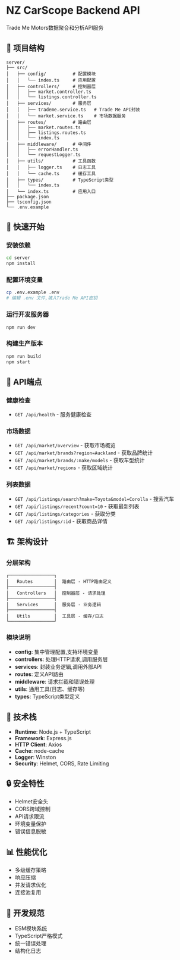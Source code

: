 # NZ CarScope Backend API

Trade Me Motors数据聚合和分析API服务

## 📁 项目结构

```
server/
├── src/
│   ├── config/          # 配置模块
│   │   └── index.ts     # 应用配置
│   ├── controllers/     # 控制器层
│   │   ├── market.controller.ts
│   │   └── listings.controller.ts
│   ├── services/        # 服务层
│   │   ├── trademe.service.ts   # Trade Me API封装
│   │   └── market.service.ts    # 市场数据服务
│   ├── routes/          # 路由层
│   │   ├── market.routes.ts
│   │   ├── listings.routes.ts
│   │   └── index.ts
│   ├── middleware/      # 中间件
│   │   ├── errorHandler.ts
│   │   └── requestLogger.ts
│   ├── utils/           # 工具函数
│   │   ├── logger.ts    # 日志工具
│   │   └── cache.ts     # 缓存工具
│   ├── types/           # TypeScript类型
│   │   └── index.ts
│   └── index.ts         # 应用入口
├── package.json
├── tsconfig.json
└── .env.example
```

## 🚀 快速开始

### 安装依赖

```bash
cd server
npm install
```

### 配置环境变量

```bash
cp .env.example .env
# 编辑 .env 文件,填入Trade Me API密钥
```

### 运行开发服务器

```bash
npm run dev
```

### 构建生产版本

```bash
npm run build
npm start
```

## 📡 API端点

### 健康检查
- `GET /api/health` - 服务健康检查

### 市场数据
- `GET /api/market/overview` - 获取市场概览
- `GET /api/market/brands?region=Auckland` - 获取品牌统计
- `GET /api/market/brands/:make/models` - 获取车型统计
- `GET /api/market/regions` - 获取区域统计

### 列表数据
- `GET /api/listings/search?make=Toyota&model=Corolla` - 搜索汽车
- `GET /api/listings/recent?count=10` - 获取最新列表
- `GET /api/listings/categories` - 获取分类
- `GET /api/listings/:id` - 获取商品详情

## 🏗 架构设计

### 分层架构

```
┌─────────────────┐
│   Routes        │  路由层 - HTTP路由定义
├─────────────────┤
│   Controllers   │  控制器层 - 请求处理
├─────────────────┤
│   Services      │  服务层 - 业务逻辑
├─────────────────┤
│   Utils         │  工具层 - 缓存/日志
└─────────────────┘
```

### 模块说明

- **config**: 集中管理配置,支持环境变量
- **controllers**: 处理HTTP请求,调用服务层
- **services**: 封装业务逻辑,调用外部API
- **routes**: 定义API路由
- **middleware**: 请求拦截和错误处理
- **utils**: 通用工具(日志、缓存等)
- **types**: TypeScript类型定义

## 🔧 技术栈

- **Runtime**: Node.js + TypeScript
- **Framework**: Express.js
- **HTTP Client**: Axios
- **Cache**: node-cache
- **Logger**: Winston
- **Security**: Helmet, CORS, Rate Limiting

## 🔒 安全特性

- Helmet安全头
- CORS跨域控制
- API请求限流
- 环境变量保护
- 错误信息脱敏

## 📊 性能优化

- 多级缓存策略
- 响应压缩
- 并发请求优化
- 连接池复用

## 📝 开发规范

- ESM模块系统
- TypeScript严格模式
- 统一错误处理
- 结构化日志
